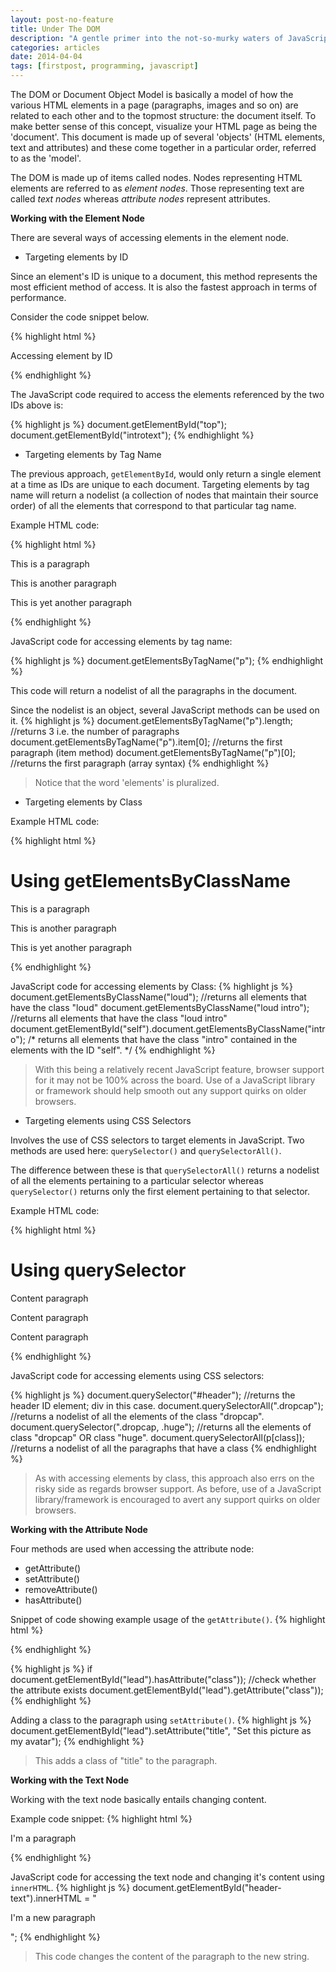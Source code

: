 ```yaml
---
layout: post-no-feature
title: Under The DOM
description: "A gentle primer into the not-so-murky waters of JavaScript BY Dennis Kigen"
categories: articles
date: 2014-04-04
tags: [firstpost, programming, javascript]
---
```


The DOM or Document Object Model is basically a model of how the various HTML elements in a page (paragraphs, images and so on) are related to each other and to the topmost structure: the document itself. To make better sense of this concept, visualize your HTML page as being the 'document'. This document is made up of several 'objects' (HTML elements, text and attributes) and these come together in a particular order, referred to as the 'model'. 

The DOM is made up of items called nodes. Nodes representing HTML elements are referred to as *element nodes*. Those representing text are called *text nodes* whereas *attribute nodes* represent attributes.

**Working with the Element Node**

There are several ways of accessing elements in the element node.

* Targeting elements by ID

Since an element's ID is unique to a document, this method represents the most efficient method of access. It is also the fastest approach in terms of performance.

Consider the code snippet below.

{% highlight html %}
<section id="top">
	<p id="introtext">Accessing element by ID</p>	
</section>
{% endhighlight %}

The JavaScript code required to access the elements referenced by the two IDs above is:

{% highlight js %}
document.getElementById("top");
document.getElementById("introtext");
{% endhighlight %}

* Targeting elements by Tag Name

The previous approach, <code>getElementById</code>, would only return a single element at a time as IDs are unique to each document. Targeting elements by tag name will return a nodelist (a collection of nodes that maintain their source order) of all the elements that correspond to that particular tag name.

Example HTML code:

{% highlight html %}
<div>
	<p>This is a paragraph</p>
	<p>This is another paragraph</p>
	<p>This is yet another paragraph</p>
</div>
{% endhighlight %}

JavaScript code for accessing elements by tag name: 

{% highlight js %}
document.getElementsByTagName("p");
{% endhighlight %}

This code will return a nodelist of all the paragraphs in the document.

Since the nodelist is an object, several JavaScript methods can be used on it.
{% highlight js %}
document.getElementsByTagName("p").length; //returns 3 i.e. the number of paragraphs
document.getElementsByTagName("p").item[0]; //returns the first paragraph (item method)
document.getElementsByTagName("p")[0]; //returns the first paragraph (array syntax)
{% endhighlight %}

> Notice that the word 'elements' is pluralized. 

* Targeting elements by Class 

Example HTML code:

{% highlight html %}
<!doctype html>
<html>
   <head>
	<meta charset="utf-8 ">
	<title>Targeting elements by Class</title>	
   </head>
   <body>
	 <h1>Using getElementsByClassName</h1>
	 <p class="loud intro">This is a paragraph</p>
	 <p class="loud" id="self">This is <span class="intro">another paragraph</span></p>
     <p class="loud">This is yet another paragraph</p>
   </body>
</html>
{% endhighlight %}

JavaScript code for accessing elements by Class:
{% highlight js %}
document.getElementsByClassName("loud"); //returns all elements that have the class "loud" 
document.getElementsByClassName("loud intro"); //returns all elements that have the class "loud intro"
document.getElementById("self").document.getElementsByClassName("intro"); /* returns all elements that have the class "intro" contained in the elements with the ID "self". */
{% endhighlight %}

> With this being a relatively recent JavaScript feature, browser support for it may not be 100% across the board. Use of a JavaScript library or framework should help smooth out any support quirks on older browsers.

* Targeting elements using CSS Selectors

Involves the use of CSS selectors to target elements in JavaScript. Two methods are used here: <code>querySelector()</code> and <code>querySelectorAll()</code>. 

The difference between these is that <code>querySelectorAll()</code> returns a nodelist of all the elements pertaining to a particular selector whereas <code>querySelector()</code> returns only the first element pertaining to that selector. 

Example HTML code:

{% highlight html %}
	<body>
	<div id="header">
		<h1>Using querySelector</h1>
	</div>
		<p class="dropcap huge">Content paragraph</p>
		<p class="dropcap">Content <span class="huge">paragraph</span></p>
		<p class="dropcap">Content paragraph</p>
	</body>
{% endhighlight %}	

JavaScript code for accessing elements using CSS selectors:

{% highlight js %}
document.querySelector("#header"); //returns the header ID element; div in this case.
document.querySelectorAll(".dropcap"); //returns a nodelist of all the elements of the class "dropcap".
document.querySelector(".dropcap, .huge"); //returns all the elements of class "dropcap" OR class "huge".
document.querySelectorAll(p[class]); //returns a nodelist of all the paragraphs that have a class
{% endhighlight %}

> As with accessing elements by class, this approach also errs on the risky side as regards browser support. As before, use of a JavaScript library/framework is encouraged to avert any support quirks on older browsers.

**Working with the Attribute Node**

Four methods are used when accessing the attribute node:

* getAttribute()
* setAttribute()
* removeAttribute()
* hasAttribute()

Snippet of code showing example usage of the <code>getAttribute()</code>.
{% highlight html %} 
<p id="lead" class="show">  
{% endhighlight %}

{% highlight js %}
if document.getElementById("lead").hasAttribute("class")); //check whether the attribute exists
  document.getElementById("lead").getAttribute("class")); 
{% endhighlight %}

Adding a class to the paragraph using <code>setAttribute()</code>.
{% highlight js %}
document.getElementById("lead").setAttribute("title", "Set this picture as my avatar");
{% endhighlight %}

>This adds a class of "title" to the paragraph.

**Working with the Text Node**

Working with the text node basically entails changing content.

Example code snippet:
{% highlight html %}
<div id="header-text">
  <p>I'm a paragraph</p>
</div>
{% endhighlight %} 

JavaScript code for accessing the text node and changing it's content using <code>innerHTML</code>.
{% highlight js %}
document.getElementById("header-text").innerHTML = "<p>I'm a new paragraph</p>"; 
{% endhighlight %} 

>This code changes the content of the paragraph to the new string. 

